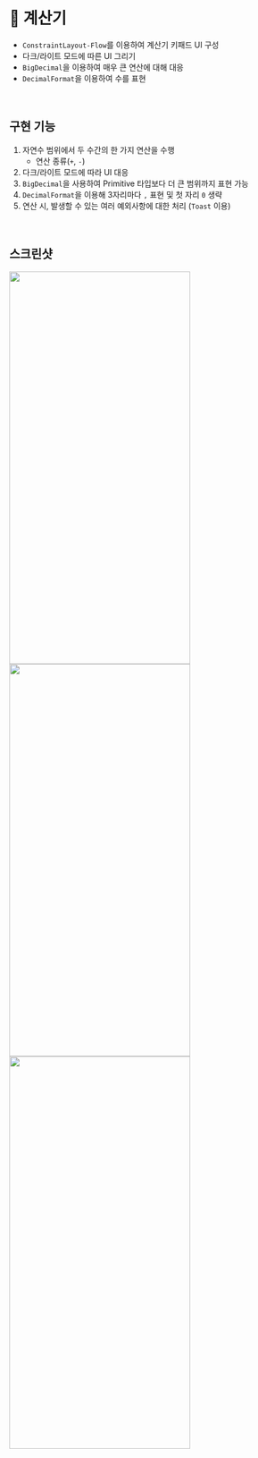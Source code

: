 # 🧮 계산기 
- `ConstraintLayout-Flow`를 이용하여 계산기 키패드 UI 구성
- 다크/라이트 모드에 따른 UI 그리기
- `BigDecimal`을 이용하여 매우 큰 연산에 대해 대응
- `DecimalFormat`을 이용하여 수를 표현
<br>

## 구현 기능
1. 자연수 범위에서 두 수간의 한 가지 연산을 수행
    - 연산 종류(`+`, `-`)
2. 다크/라이트 모드에 따라 UI 대응
3. `BigDecimal`을 사용하여 Primitive 타입보다 더 큰 범위까지 표현 가능
4. `DecimalFormat`을 이용해 3자리마다 `,` 표현 및 첫 자리 `0` 생략
5. 연산 시, 발생할 수 있는 여러 예외사항에 대한 처리 (`Toast` 이용)
<br>  

## 스크린샷 
<img src="https://user-images.githubusercontent.com/79048895/220875139-cbafa9a0-4985-48e6-9e37-fe4cb781c425.png" width="324" height="702" />  
<img src="https://user-images.githubusercontent.com/79048895/220875309-30db9c67-e908-47fb-83bb-792fa9ca47ee.png" width="324" height="702" />  
<img src="https://user-images.githubusercontent.com/79048895/220875499-6d970770-13d4-4010-a29e-a7cae77d9968.png" width="324" height="702" />
